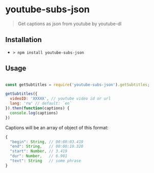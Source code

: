 # youtube-subs-json

> Get captions as json from youtube by youtube-dl

## Installation

* `> npm install youtube-subs-json`

## Usage

```js

const getSubtitles = require('youtube-subs-json').getSubtitles;

getSubtitles({
  videoID: 'XXXXX', // youtube video id or url
  lang: 'ru' // default: `en`
}).then(function(captions) {
  console.log(captions)
})
```

Captions will be an array of object of this format:

```js
{
  "begin": String, // 00:00:03.419
  "end": String,   // 00:00:10.320
  "start": Number, // 3.419
  "dur": Number,   // 6.901
  "text": String   // some phrase
}
```
